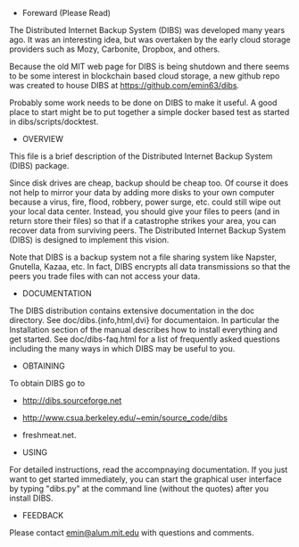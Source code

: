
* Foreward (Please Read)

The Distributed Internet Backup System (DIBS) was developed many years ago.
It was an interesting idea, but was overtaken by the early cloud storage
providers such as Mozy, Carbonite, Dropbox, and others.

Because the old MIT web page for DIBS is being shutdown and there seems
to be some interest in blockchain based cloud storage, a new github
repo was created to house DIBS at https://github.com/emin63/dibs.

Probably some work needs to be done on DIBS to make it useful. A good
place to start might be to put together a simple docker based test as
started in dibs/scripts/docktest.

* OVERVIEW

This file is a brief description of the Distributed Internet
Backup System (DIBS) package.  

Since disk drives are cheap, backup should be cheap too.  Of course it
does not help to mirror your data by adding more disks to your own
computer because a virus, fire, flood, robbery, power surge,
etc. could still wipe out your local data center.  Instead, you should
give your files to peers (and in return store their files) so that if
a catastrophe strikes your area, you can recover data from surviving
peers.  The Distributed Internet Backup System (DIBS) is designed to
implement this vision.

Note that DIBS is a backup system not a file sharing system like
Napster, Gnutella, Kazaa, etc.  In fact, DIBS encrypts all data
transmissions so that the peers you trade files with can not access
your data.

* DOCUMENTATION

The DIBS distribution contains extensive documentation in the doc
directory.  See doc/dibs.{info,html,dvi} for documentaion.  In
particular the Installation section of the manual describes how to
install everything and get started.  See doc/dibs-faq.html for a list
of frequently asked questions including the many ways in which DIBS
may be useful to you.

* OBTAINING

To obtain DIBS go to

  * http://dibs.sourceforge.net
  * http://www.csua.berkeley.edu/~emin/source_code/dibs
  * freshmeat.net. 

* USING

For detailed instructions, read the accompnaying documentation.  If
you just want to get started immediately, you can start the graphical
user interface by typing "dibs.py" at the command line (without the
quotes) after you install DIBS.


* FEEDBACK

Please contact emin@alum.mit.edu with questions and comments.

